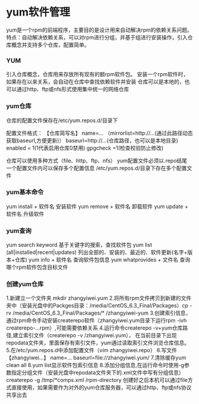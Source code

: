 # yum软件管理
yum是一个rpm的前端程序，主要目的是设计用来自动解决rpm的依赖关系问题。
特点：自动解决依赖关系，可以对rpm进行分组，并基于组进行安装操作，引入仓库概念并支持多个仓库，配置简单。
### YUM
引入仓库概念，仓库用来存放所有现有的额rpm软件包。
安装一个rpm软件时，如果存在以来关系，会自动在仓库中查找依赖软件并安装
仓库可以是本地的，也可以通过http、ftp或nfs形式使用集中统一的网络仓库
### yum仓库
仓库的配置文件保存在/etc/yum.repos.d/目录下

配置文件格式：
【仓库简写名】
name=...
（mirrorlist=http://...(通过此路径动态获取baseurl,方便更新)）
baseurl=http://...(仓库路径，也可以是本地目录)
enabled = 1(1代表启用仓库0禁用)
gpgcheck =1(检查校验防止修改)

仓库可以使用多种方式（file、http、ftp、nfs）
yum配置文件必须以.repo结尾
一个配置文件内可以保存多个配置信息
/etc/yum.repos.d/目录下存在多个配置文件

### yum基本命令
yum install + 软件名 安装软件
yum remove + 软件名 卸载软件
yum update + 软件名 升级软件

### yum查询
yum search keyword  基于关键字的搜索，查找软件包
yum list (all|installed|recent|updates) 列出全部的、安装的、最近的、软件更新(名字+版本+仓库)
yum info + 软件名  查询软件包信息
yum whatprovides + 文件名 查询哪个rpm软件包含目标文件

### 创建yum仓库
1.新建立一个文件夹 mkdir zhangyiwei.yum
2.将所有rpm文件拷贝到新建的文件夹中（安装光盘中的Packges目录：/media/CentOS_6.3_Final/Packages）cp -rv /media/CentOS_6.3_Final/Packages/* /zhangyiwei-yum
3.创建索引信息，通过rpm命令手动安装createrepo软件（zhangyiwei.yum目录下运行rpm -ivh createrepo-...rpm）,可能需要依赖关系
4.运行命令createrepo -v+yum仓库路径,建立索引文件（createrepo -v /zhangyiwei.yum），
在当前目录下出现repodata文件夹，里面保存有索引文件，yum通过读取索引文件浏览仓库信息。
5.在/etc/yum.repos.d中添加配置文件（vim zhangyiwei.repo）
6.写文件
【zhangyiwei...】
name=...
baseurl=file://zhangyiwei.yum/
7.清除缓存yum clean all
8.yum list显示软件包索引信息
8.添加分组信息,在运行命令时使用-g参数指定分组文件（安装光盘中repodata文件夹下的.xml文件中写有分组信息）
createrepo -g /tmp/*comps.xml /rpm-directory
创建好之后本机可以通过file方式直接使用，如果需要作为对外的yum仓库服务器，可以通过http、ftp或nfs协议共享出去
